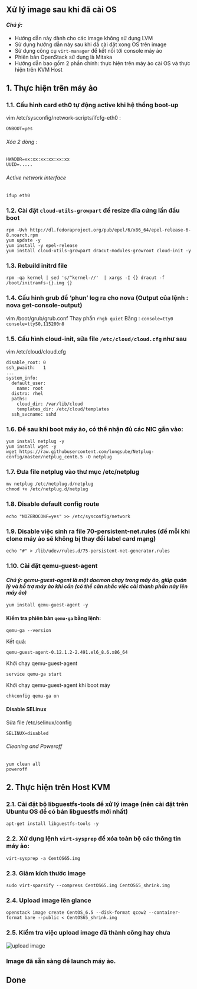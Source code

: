## Xử lý image sau khi đã cài OS
#### <i>Chú ý: </i>
 - Hướng dẫn này dành cho các image không sử dụng LVM
 - Sử dụng hướng dẫn này sau khi đã cài đặt xong OS trên image
 - Sử dụng công cụ `virt-manager` để kết nối tới console máy ảo
 - Phiên bản OpenStack sử dụng là Mitaka
 - Hướng dẫn bao gồm 2 phần chính: thực hiện trên máy ảo cài OS và thực hiện trên KVM Host

## 1. Thực hiện trên máy ảo
### 1.1. Cấu hình card eth0 tự động active khi hệ thống boot-up
vim /etc/sysconfig/network-scripts/ifcfg-eth0 :
```
ONBOOT=yes
```

###### Xóa 2 dòng :
```
HWADDR=xx:xx:xx:xx:xx:xx
UUID=.....
```

###### Active network interface
```
ifup eth0
```

### 1.2. Cài đặt ```cloud-utils-growpart``` để resize đĩa cứng lần đầu boot
```
rpm -Uvh http://dl.fedoraproject.org/pub/epel/6/x86_64/epel-release-6-8.noarch.rpm
yum update -y
yum install -y epel-release
yum install cloud-utils-growpart dracut-modules-growroot cloud-init -y
```

### 1.3. Rebuild initrd file
```
rpm -qa kernel | sed 's/^kernel-//'  | xargs -I {} dracut -f /boot/initramfs-{}.img {}
```

### 1.4. Cấu hình grub để  ‘phun’ log ra cho nova (Output của lệnh : nova get-console-output)
vim /boot/grub/grub.conf
Thay phần ```rhgb quiet```
Bằng : ```console=tty0 console=ttyS0,115200n8```

### 1.5. Cấu hình cloud-init, sửa file `/etc/cloud/cloud.cfg` như sau
vim /etc/cloud/cloud.cfg
```
disable_root: 0
ssh_pwauth:   1
...
system_info:
  default_user:
    name: root
  distro: rhel
  paths:
    cloud_dir: /var/lib/cloud
    templates_dir: /etc/cloud/templates
  ssh_svcname: sshd
```

### 1.6. Để sau khi boot máy ảo, có thể nhận đủ các NIC gắn vào:
```
yum install netplug -y
yum install wget -y
wget https://raw.githubusercontent.com/longsube/Netplug-config/master/netplug_cent6.5 -O netplug
```

### 1.7. Đưa file netplug vào thư mục /etc/netplug
```
mv netplug /etc/netplug.d/netplug
chmod +x /etc/netplug.d/netplug
```

### 1.8. Disable default config route
```
echo "NOZEROCONF=yes" >> /etc/sysconfig/network
```

### 1.9. Disable việc sinh ra file 70-persistent-net.rules (để mỗi khi clone máy ảo sẽ không bị thay đổi label card mạng)
```
echo "#" > /lib/udev/rules.d/75-persistent-net-generator.rules
```

### 1.10. Cài đặt qemu-guest-agent
#### *Chú ý: qemu-guest-agent là một daemon chạy trong máy ảo, giúp quản lý và hỗ trợ máy ảo khi cần (có thể cân nhắc việc cài thành phần này lên máy ảo)*
```
yum install qemu-guest-agent -y
```
#### Kiểm tra phiên bản `qemu-ga` bằng lệnh:
```
qemu-ga --version
```

Kết quả:
```
qemu-guest-agent-0.12.1.2-2.491.el6_8.6.x86_64
```

Khởi chạy qemu-guest-agent
```
service qemu-ga start
```

Khởi chạy qemu-guest-agent khi boot máy
```
chkconfig qemu-ga on
```

#### Disable SELinux
Sửa file /etc/selinux/config
```
SELINUX=disabled
```

###### Cleaning and Poweroff
```
yum clean all
poweroff
```

## 2. Thực hiện trên Host KVM
### 2.1. Cài đặt bộ libguestfs-tools để xử lý image (nên cài đặt trên Ubuntu OS để có bản libguestfs mới nhất)
```
apt-get install libguestfs-tools -y
```

### 2.2. Xử dụng lệnh `virt-sysprep` để xóa toàn bộ các thông tin máy ảo:
```
virt-sysprep -a CentOS65.img
```

### 2.3. Giảm kích thước image
```
sudo virt-sparsify --compress CentOS65.img CentOS65_shrink.img
```

### 2.4. Upload image lên glance
```
openstack image create CentOS_6.5 --disk-format qcow2 --container-format bare --public < CentOS65_shrink.img
```

### 2.5. Kiểm tra việc upload image đã thành công hay chưa

![upload image](/images/cent6.5/cent65_1.jpg)

### Image đã sẵn sàng để launch máy ảo.

## Done
